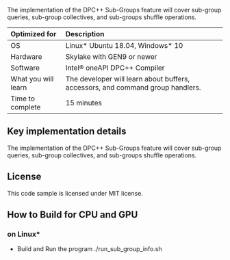 The implementation of the DPC++ Sub-Groups feature will cover sub-group queries, sub-group collectives, and sub-groups shuffle operations.
  
| Optimized for                       | Description
|:---                               |:---
| OS                                | Linux* Ubuntu 18.04, Windows* 10
| Hardware                          | Skylake with GEN9 or newer
| Software                          | Intel&reg; oneAPI DPC++ Compiler
| What you will learn               | The developer will learn about buffers, accessors, and command group handlers.
| Time to complete                  | 15 minutes  
  
## Key implementation details 
The implementation of the DPC++ Sub-Groups feature will cover sub-group queries, sub-group collectives, and sub-groups shuffle operations.

## License  
This code sample is licensed under MIT license. 

## How to Build for CPU and GPU 

### on Linux*  
   * Build and Run the program
    ./run_sub_group_info.sh
